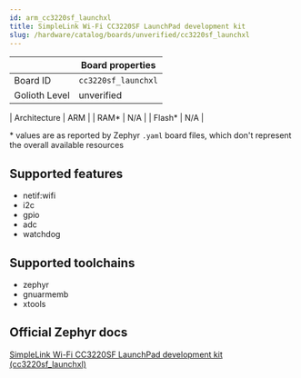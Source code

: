 ```yaml
---
id: arm_cc3220sf_launchxl
title: SimpleLink Wi-Fi CC3220SF LaunchPad development kit
slug: /hardware/catalog/boards/unverified/cc3220sf_launchxl
---
```


[//]: # (This is an auto-generated file, do not edit! Changes to it will be lost upon re-generation)



|                | Board properties     |
| -------------  | -------------------- |
| Board ID       | `cc3220sf_launchxl` |
| Golioth Level  | unverified       |

| Architecture   | ARM |
| RAM*           | N/A |
| Flash*         | N/A |

\* values are as reported by Zephyr `.yaml` board files, which don't represent the overall available resources



## Supported features

* netif:wifi
* i2c
* gpio
* adc
* watchdog

## Supported toolchains

* zephyr
* gnuarmemb
* xtools

## Official Zephyr docs

[SimpleLink Wi-Fi CC3220SF LaunchPad development kit (cc3220sf_launchxl)](https://docs.zephyrproject.org/latest/boards/arm/cc3220sf_launchxl/doc/index.html)

